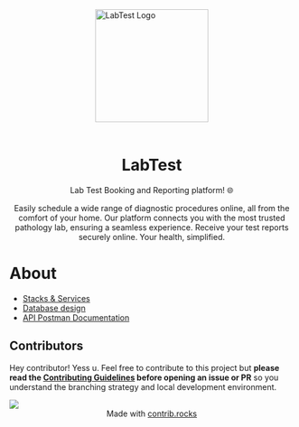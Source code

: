 <div style="display: flex; justify-content: center;" >
  <img src="https://www.svgrepo.com/show/20576/hospital.svg" alt="LabTest Logo" width="200" />
</div>

<h1 align="center" style="padding-top: 20px;">
  LabTest
</h1>

<p align="center">
  Lab Test Booking and Reporting platform! 🌐
</p>

<p align="center">
  Easily schedule a wide range of diagnostic procedures online, all from the comfort of your home. Our platform connects you with the most trusted pathology lab, ensuring a seamless experience. Receive your test reports securely online. Your health, simplified.
</p>

# About

- [Stacks & Services](https://miro.com/app/board/uXjVN_Mntfg=/?share_link_id=560789263575)
- [Database design](https://dbdiagram.io/d/LabTest-65896c5889dea6279983ee0d)
- [API Postman Documentation](https://documenter.getpostman.com/view/19077137/2s9Ykt4JxJ)


<h2 id="contributors">Contributors</h2>

Hey contributor! Yess u. Feel free to contribute to this project but **please read the [Contributing Guidelines](CONTRIBUTING.md) before opening an issue or PR** so you understand the branching strategy and local development environment.

<a  href="https://github.com/danielchukwu/lab-test-backend/graphs/contributors">
  <img src="https://contrib.rocks/image?repo=danielchukwu/lab-test-backend" />
</a>

<div align="center">
Made with <a  href="https://github.com/danielchukwu/lab-test-backend/graphs/contributors">contrib.rocks</a>
</div>

